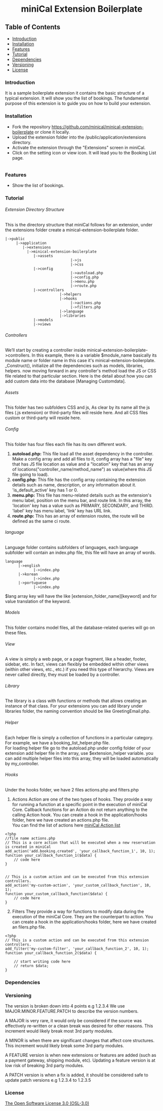 <p>
	<h1 align="center">
	miniCal Extension Boilerplate</h1>
</p>

## Table of Contents
* [Introduction](#introduction)
* [Installation](#installation)
* [Features](#features)
* [Tutorial](#tutorial)
* [Dependencies](#dependencies)
* [Versioning](#versioning)
* [License](#license)

### Introduction
It is a sample boilerplate extension it contains the basic structure of a typical extension. It will show you the list of bookings. The fundamental purpose of this extension is to guide you on how to build your extension.
 

### Installation
* Fork the repository https://github.com/minical/minical-extension-boilerplate or clone it locally. 
* Upload the extension folder into the /public/application/extensions directory.
* Activate the extension through the "Extensions" screen in miniCal.
* Click on the setting icon or view icon. It will lead you to the Booking List page.

<img src="https://snipboard.io/zWSbQi.jpg" alt=""> 

### Features
* Show the list of bookings.

### Tutorial
###### Extension Directory Structure
This is the directory structure that miniCal follows for an extension, under the extensions folder create a minical-extension-boilerplate folder. 
```
|->public
     |->application
	    |->extensions
		  |->minical-extension-boilerplate
			 |->assets
                              |->js
                              |->css
			 |->config
                              |->autoload.php
                              |->config.php
                              |->menu.php
                              |->route.php
			 |->controllers
                         |->helpers
                         |->hooks
                              |->actions.php
                              |->filters.php
                         |->language
                         |->libraries
			 |->models
			 |->views
```	

###### Controllers

We’ll start by creating a controller inside minical-extension-boilerplate->controllers. In this example, there is a variable $module_name basically its module name or folder name in this case it's minical-extension-boilerplate. _Construct(), initialize all the dependencies such as models, libraries, helpers. now moving forward in any controller's method load the JS or CSS file related to that particular section. Here is the detail about how you can add custom data into the database [Managing Customdata].

###### Assets
This folder has two subfolders CSS and js, As clear by its name all the js files (.js extension) or third-party files will reside here. And all CSS files custom or third-party will reside here.

###### Config
This folder has four files each file has its own different work.
1. **autoload.php:** This file load all the asset dependency in the controller. Make a config array and add all files to it, config array has a "file" key that has JS file location as value and a "location" key that has an array of locations("controller_name/method_name") as value(where this JS file going to load).
2. **config.php:** This file has the config array containing the extension details such as name, description, or any information about it. 'is_default_active' key has 1 or 0.
3. **menu.php:** This file has menu-related details such as the extension's menu label, position on the menu bar, and route link. In this array, the 'location' key has a value such as PRIMARY, SECONDARY, and THIRD. 'label' key has menu label, 'link' key has URL link.
4. **route.php:** This has an array of extension routes, the route will be defined as the same ci route.

###### language
Language folder contains subfolders of languages, each language subfolder will contain an index.php file, this file will have an array of words.
```
language
      |->english
             |->index.php
      |->korean
             |->index.php
      |->portuguese 
             |->index.php

```
$lang array key will have the like [extension_folder_name][keyword] and for value translation of the keyword. 



###### Models
This folder contains model files, all the database-related queries will go on these files.

###### View
A view is simply a web page, or a page fragment, like a header, footer, sidebar, etc. In fact, views can flexibly be embedded within other views (within other views, etc., etc.) if you need this type of hierarchy.
Views are never called directly, they must be loaded by a controller. 


###### Library
The library is a class with functions or methods that allows creating an instance of that class.
For your extensions you can add library under libraries folder, the naming convention should be like GreetingEmail.php.

###### Helper
Each helper file is simply a collection of functions in a particular category. For example, we have a booking_list_helper.php file. 
<br/>For loading helper file go to the autoload.php under config folder of your extension add helper file in the array, use $extension_helper variable.
you can add multiple helper files into this array, they will be loaded automatically by my_controller. 


###### Hooks
Under the hooks folder, we have 2 files actions.php and filters.php
1. Actions
Action are one of the two types of hooks. They provide a way for running a function at a specific point in the execution of miniCal Core. Callback functions for an Action do not return anything to the calling Action hook. You can create a hook in the application/hooks folder,
here we have created an actions.php file.
<br>You can find the list of actions here [miniCal Action list](https://github.com/minical/minical/wiki/The-list-of-the-miniCal-actions) 
```
<?php
//file name actions.php
// This is a core action that will be executed when a new reservation is created in miniCal
add_action('add.booking.created', 'your_callback_function_1', 10, 1);
function your_callback_function_1($data) {
    // code here
}


// This is a custom action and can be executed from this extension controllers.
add_action('my-custom-action', 'your_custom_callback_function', 10, 1);
function your_custom_callback_function($data) {
    // code here
}
```
2. Filters
They provide a way for functions to modify data during the execution of the miniCal Core. They are the counterpart to action.
You can create a hook in the application/hooks folder,
here we have created an filers.php file.

```
<?php
// This is a custom action and can be executed from this extension controllers.
add_filter('my-custom-filter', 'your_callback_function_2', 10, 1);
function your_callback_function_2($data) {
    
    // start writing code here
    // return $data;
}
```

### Dependencies

### Versioning

The version is broken down into 4 points e.g 1.2.3.4 We use MAJOR.MINOR.FEATURE.PATCH to describe the version numbers.

A MAJOR is very rare, it would only be considered if the source was effectively re-written or a clean break was desired for other reasons. This increment would likely break most 3rd party modules.

A MINOR is when there are significant changes that affect core structures. This increment would likely break some 3rd party modules.

A FEATURE version is when new extensions or features are added (such as a payment gateway, shipping module, etc). Updating a feature version is at low risk of breaking 3rd party modules.

A PATCH version is when a fix is added, it should be considered safe to update patch versions e.g 1.2.3.4 to 1.2.3.5

### License

[The Open Software License 3.0 (OSL-3.0)]()
